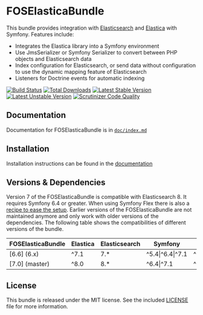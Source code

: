FOSElasticaBundle
=================

This bundle provides integration with [Elasticsearch](http://www.elasticsearch.org) and [Elastica](https://github.com/ruflin/Elastica) with
Symfony. Features include:

- Integrates the Elastica library into a Symfony environment
- Use JmsSerializer or Symfony Serializer to convert between PHP objects and Elasticsearch data
- Index configuration for Elasticsearch, or send data without configuration to use the dynamic mapping feature of Elasticsearch
- Listeners for Doctrine events for automatic indexing

[![Build Status](https://github.com/FriendsOfSymfony/FOSElasticaBundle/workflows/Continuous%20integration/badge.svg?branch=master)](https://github.com/FriendsOfSymfony/FOSElasticaBundle/actions?query=workflow%3A%22Continuous%20integration%22%20branch%3Amaster)
[![Total Downloads](https://poser.pugx.org/friendsofsymfony/elastica-bundle/downloads.png)](https://packagist.org/packages/friendsofsymfony/elastica-bundle)
[![Latest Stable Version](https://poser.pugx.org/friendsofsymfony/elastica-bundle/v/stable.png)](https://packagist.org/packages/friendsofsymfony/elastica-bundle)
[![Latest Unstable Version](https://poser.pugx.org/friendsofsymfony/elastica-bundle/v/unstable.svg)](https://packagist.org/packages/friendsofsymfony/elastica-bundle)
[![Scrutinizer Code Quality](https://scrutinizer-ci.com/g/FriendsOfSymfony/FOSElasticaBundle/badges/quality-score.png?b=master)](https://scrutinizer-ci.com/g/FriendsOfSymfony/FOSElasticaBundle/?branch=master)

Documentation
-------------

Documentation for FOSElasticaBundle is in [`doc/index.md`](doc/index.md)

Installation
------------

Installation instructions can be found in the [documentation](doc/setup.md)

Versions & Dependencies
-----------------------

Version 7 of the FOSElasticaBundle is compatible with Elasticsearch 8. It requires Symfony 6.4 or greater. When using
Symfony Flex there is also a [recipe to ease the setup](https://github.com/symfony/recipes-contrib/tree/master/friendsofsymfony/elastica-bundle/5.0).
Earlier versions of the FOSElasticaBundle are not maintained anymore and only work with older versions of the dependencies.
The following table shows the compatibilities of different versions of the bundle.

| FOSElasticaBundle | Elastica | Elasticsearch | Symfony    | PHP   |
|-------------------|----------|---------------| ---------- | ----- |
| [6.6] (6.x)       | ^7.1     | 7.\*          | ^5.4\|^6.4\|^7.1 | ^7.4\|^8.1 |
| [7.0] (master)    | ^8.0     | 8.\*          | ^6.4\|^7.1 | ^8.1 |

License
-------

This bundle is released under the MIT license. See the included [LICENSE](LICENSE) file for more information.
